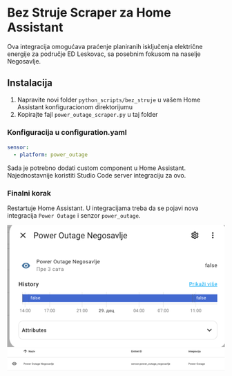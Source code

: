 # Bez Struje Scraper za Home Assistant

Ova integracija omogućava praćenje planiranih isključenja električne energije za područje ED Leskovac, sa posebnim fokusom na naselje Negosavlje.

## Instalacija

1. Napravite novi folder `python_scripts/bez_struje` u vašem Home Assistant konfiguracionom direktorijumu
2. Kopirajte fajl `power_outage_scraper.py` u taj folder

### Konfiguracija u configuration.yaml

```yaml
sensor:
  - platform: power_outage
```
Sada je potrebno dodati custom component u Home Assistant. Najednostavnije koristiti Studio Code server integraciju za ovo. 

### Finalni korak
Restartuje Home Assistant. U integracijama treba da se pojavi nova integracija `Power Outage` i senzor `power_outage`.


![alt text](image.png)
![alt text](image-1.png)